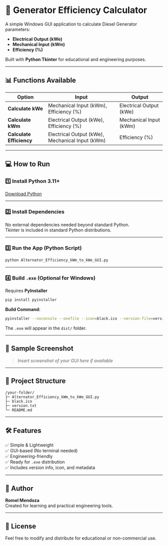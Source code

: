 # 🔧 Generator Efficiency Calculator

A simple Windows GUI application to calculate Diesel Generator parameters:  
- **Electrical Output (kWe)**
- **Mechanical Input (kWm)**
- **Efficiency (%)**

Built with **Python Tkinter** for educational and engineering purposes.

---

## 📊 **Functions Available**
| Option                  | Input                          | Output               |
|--------------------------|--------------------------------|-----------------------|
| **Calculate kWe**        | Mechanical Input (kWm), Efficiency (%) | Electrical Output (kWe) |
| **Calculate kWm**        | Electrical Output (kWe), Efficiency (%) | Mechanical Input (kWm) |
| **Calculate Efficiency** | Electrical Output (kWe), Mechanical Input (kWm) | Efficiency (%)         |

---

## 💻 **How to Run**
### 1️⃣ Install Python 3.11+  
[Download Python](https://www.python.org/downloads/)

---

### 2️⃣ Install Dependencies
No external dependencies needed beyond standard Python.  
Tkinter is included in standard Python distributions.

---

### 3️⃣ Run the App (Python Script)
```bash
python Alternator_Efficiency_kWm_to_kWe_GUI.py
```

---

### 4️⃣ Build `.exe` (Optional for Windows)
Requires **PyInstaller**  
```bash
pip install pyinstaller
```

**Build Command:**
```bash
pyinstaller --noconsole --onefile --icon=black.ico --version-file=version.txt Alternator_Efficiency_kWm_to_kWe_GUI.py
```
The `.exe` will appear in the `dist/` folder.

---

## 📝 **Sample Screenshot**
> *Insert screenshot of your GUI here if available*

---

## 📂 **Project Structure**
```
/your-folder/
├─ Alternator_Efficiency_kWm_to_kWe_GUI.py
├─ black.ico
├─ version.txt
└─ README.md
```

---

## 🛠 **Features**
✅ Simple & Lightweight  
✅ GUI-based (No terminal needed)  
✅ Engineering-friendly  
✅ Ready for `.exe` distribution  
✅ Includes version info, icon, and metadata

---

## 👤 **Author**
**Romel Mendoza**  
Created for learning and practical engineering tools.

---

## 📝 **License**
Feel free to modify and distribute for educational or non-commercial use.
